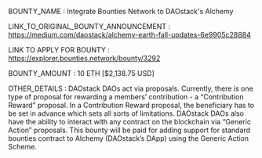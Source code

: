 BOUNTY_NAME : Integrate Bounties Network to DAOstack's Alchemy

LINK_TO_ORIGINAL_BOUNTY_ANNOUNCEMENT : https://medium.com/daostack/alchemy-earth-fall-updates-6e9905c28884

LINK TO APPLY FOR BOUNTY : https://explorer.bounties.network/bounty/3292

BOUNTY_AMOUNT : 10 ETH [$2,138.75 USD]

OTHER_DETAILS : DAOstack DAOs act via proposals. Currently, there is one type of proposal for rewarding a members’ contribution - a “Contribution Reward” proposal. In a Contribution Reward proposal, the beneficiary has to be set in advance which sets all sorts of limitations. DAOstack DAOs also have the ability to interact with any contract on the blockchain via “Generic Action” proposals. This bounty will be paid for adding support for standard bounties contract to Alchemy (DAOstack’s DApp) using the Generic Action Scheme.
